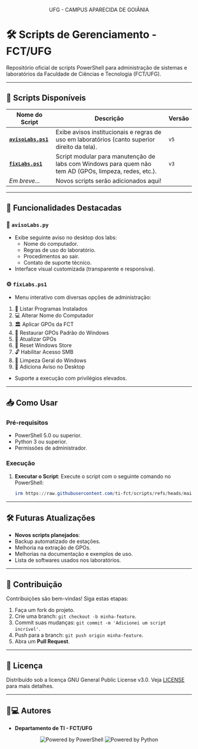 <p align="center">UFG - CAMPUS APARECIDA DE GOIÂNIA</p>

# 🛠️ Scripts de Gerenciamento - FCT/UFG

Repositório oficial de scripts PowerShell para administração de sistemas e laboratórios da Faculdade de Ciências e Tecnologia (FCT/UFG).  

---

## 📂 Scripts Disponíveis

| Nome do Script         | Descrição                                                                                  | Versão |
|------------------------|------------------------------------------------------------------------------------------|--------|
| [**`avisoLabs.ps1`**](avisoLabs.ps1) | Exibe avisos institucionais e regras de uso em laboratórios (canto superior direito da tela). | `v5`   |
| [**`fixLabs.ps1`**](fixLabs.ps1)               | Script modular para manutenção de labs com Windows para quem não tem AD (GPOs, limpeza, redes, etc.).           | `v3` |
| *Em breve...*          | Novos scripts serão adicionados aqui!                                                    |        |

---

## 🚀 Funcionalidades Destacadas

### 🔖 `avisoLabs.py`
- Exibe seguinte aviso no desktop dos labs:
  - Nome do computador.
  - Regras de uso do laboratório.
  - Procedimentos ao sair.
  - Contato de suporte técnico.
- Interface visual customizada (transparente e responsiva).

### ⚙️ `fixLabs.ps1`
- Menu interativo com diversas opções de administração:
 1. 📜 Listar Programas Instalados
 2. 💻 Alterar Nome do Computador
 3. 🏛 Aplicar GPOs da FCT
 4. 🧹 Restaurar GPOs Padrão do Windows
 5. 🔄 Atualizar GPOs
 6. 🛒 Reset Windows Store
 7. 🔓 Habilitar Acesso SMB
 8. 🧼 Limpeza Geral do Windows
 9. 🚨 Adiciona Aviso no Desktop
- Suporte a execução com privilégios elevados.

---

## 📥 Como Usar

### Pré-requisitos
- PowerShell 5.0 ou superior.
- Python 3 ou superior.
- Permissões de administrador.


### Execução

1. **Executar o Script**: Execute o script com o seguinte comando no PowerShell:

   ```powershell
   irm https://raw.githubusercontent.com/ti-fct/scripts/refs/heads/main/fixLabs.ps1 | iex
   ```

---

## 🛠️ Futuras Atualizações

- **Novos scripts planejados**:
- Backup automatizado de estações.
- Melhoria na extração de GPOs.
- Melhorias na documentação e exemplos de uso.
- Lista de softwares usados nos laboratórios.

---

## 🤝 Contribuição

Contribuições são bem-vindas! Siga estas etapas:

1. Faça um fork do projeto.
2. Crie uma branch: `git checkout -b minha-feature`.
3. Commit suas mudanças: `git commit -m 'Adicionei um script incrível'`.
4. Push para a branch: `git push origin minha-feature`.
5. Abra um **Pull Request**.

---

## 📜 Licença

Distribuído sob a licença GNU General Public License v3.0. Veja [LICENSE](LICENSE) para mais detalhes.

---

## 👨💻 Autores

- **Departamento de TI - FCT/UFG**
<p align="center">
<img src="https://img.shields.io/badge/Powered%20by-PowerShell-blue?style=for-the-badge&logo=powershell" alt="Powered by PowerShell"> <img src="https://img.shields.io/badge/Powered%20by-Python-3776AB?style=for-the-badge&logo=python" alt="Powered by Python">
</p>
